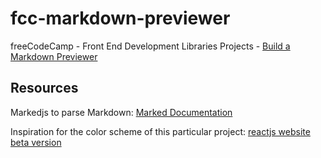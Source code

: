 # fcc-markdown-previewer

freeCodeCamp - Front End Development Libraries Projects - [Build a Markdown Previewer](https://www.freecodecamp.org/learn/front-end-development-libraries/front-end-development-libraries-projects/build-a-markdown-previewer)

## Resources

Markedjs to parse Markdown: [Marked Documentation](https://marked.js.org/)

Inspiration for the color scheme of this particular project: [reactjs website beta version](https://beta.reactjs.org/)
